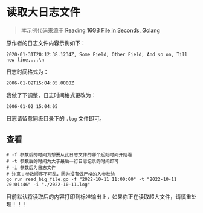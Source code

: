 # 读取大日志文件

> 本示例代码来源于 [Reading 16GB File in Seconds, Golang](https://medium.com/swlh/processing-16gb-file-in-seconds-go-lang-3982c235dfa2)

原作者的日志文件内容示例如下：

```
2020-01-31T20:12:38.1234Z, Some Field, Other Field, And so on, Till new line,...\n
```

日志时间格式为：

```shell
2006-01-02T15:04:05.0000Z
```

我做了下调整，日志时间格式更改为：

```shell
2006-01-02 15:04:05
```

日志请留意同级目录下的 `.log` 文件即可。

## 查看

```shell
# -f 参数后的时间为想要从此日志文件的哪个起始时间开始看
# -t 参数后的时间为大于最后一行日志记录的时间即可
# -i 参数后为日志文件
# 注意：参数顺序不可乱，因为没有做严格的入参校验
go run read_big_file.go -f "2022-10-11 11:00:00" -t "2022-10-11 20:01:46" -i "./2022-10-11.log"
```

目前默认将读取后的内容打印到标准输出上，如果你正在读取超大文件，请慎重处理！！！
